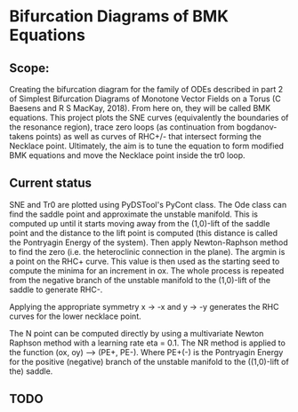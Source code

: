 # Bifurcation Diagrams of BMK Equations

## Scope:
Creating the bifurcation diagram for the family of ODEs described in part 2 of Simplest Bifurcation Diagrams of Monotone Vector Fields on a Torus (C Baesens and R S MacKay, 2018). From here on, they will be called BMK equations.
This project plots the SNE curves (equivalently the boundaries of the resonance region), trace zero loops (as continuation from bogdanov-takens points) as well as curves of RHC+/- that intersect forming the Necklace point. Ultimately, the aim is to tune the equation to form modified BMK equations and move the Necklace point inside the tr0 loop.

## Current status
SNE and Tr0 are plotted using PyDSTool's PyCont class. 
The Ode class can find the saddle point and approximate the unstable manifold. This is computed up until it starts moving away from the (1,0)-lift of the saddle point and the distance to the lift point is computed (this distance is called the Pontryagin Energy of the system). Then apply Newton-Raphson method to find the zero (i.e. the heteroclinic connection in the plane). The argmin is a point on the RHC+ curve. 
This value is then used as the starting seed to compute the minima for an increment in ox.
The whole process is repeated from the negative branch of the unstable manifold to the (1,0)-lift of the saddle to generate RHC-.

Applying the appropriate symmetry x -> -x and y -> -y generates the RHC curves for the lower necklace point.

The N point can be computed directly by using a multivariate Newton Raphson method with a learning rate eta = 0.1. The NR method is applied to the function (ox, oy) --> (PE+, PE-). Where PE+(-) is the Pontryagin Energy for the positive (negative) branch of the unstable manifold to the ((1,0)-lift of the) saddle.


## TODO

